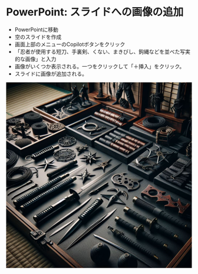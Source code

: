 # PowerPoint: スライドへの画像の追加

- PowerPointに移動
- 空のスライドを作成
- 画面上部のメニューのCopilotボタンをクリック
- 「忍者が使用する短刀、手裏剣、くない、まきびし、鉤縄などを並べた写実的な画像」と入力
- 画像がいくつか表示される。一つをクリックして「＋挿入」をクリック。
- スライドに画像が追加される。


![](ninja-tools.jpg)